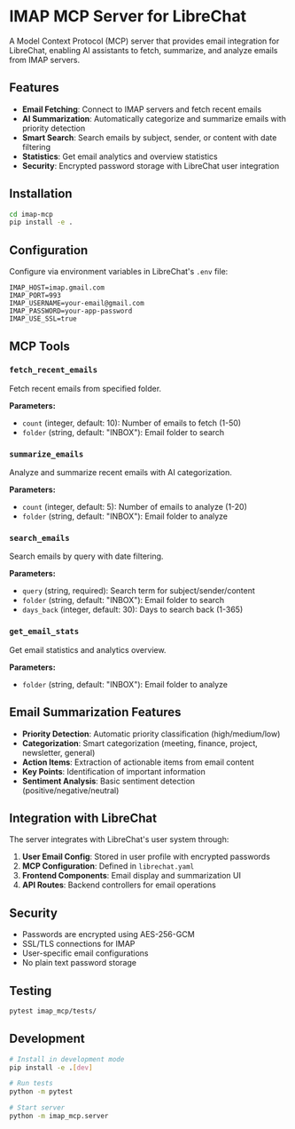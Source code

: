 # IMAP MCP Server for LibreChat

A Model Context Protocol (MCP) server that provides email integration for LibreChat, enabling AI assistants to fetch, summarize, and analyze emails from IMAP servers.

## Features

- **Email Fetching**: Connect to IMAP servers and fetch recent emails
- **AI Summarization**: Automatically categorize and summarize emails with priority detection
- **Smart Search**: Search emails by subject, sender, or content with date filtering  
- **Statistics**: Get email analytics and overview statistics
- **Security**: Encrypted password storage with LibreChat user integration

## Installation

```bash
cd imap-mcp
pip install -e .
```

## Configuration

Configure via environment variables in LibreChat's `.env` file:

```env
IMAP_HOST=imap.gmail.com
IMAP_PORT=993
IMAP_USERNAME=your-email@gmail.com
IMAP_PASSWORD=your-app-password
IMAP_USE_SSL=true
```

## MCP Tools

### `fetch_recent_emails`
Fetch recent emails from specified folder.

**Parameters:**
- `count` (integer, default: 10): Number of emails to fetch (1-50)
- `folder` (string, default: "INBOX"): Email folder to search

### `summarize_emails` 
Analyze and summarize recent emails with AI categorization.

**Parameters:**
- `count` (integer, default: 5): Number of emails to analyze (1-20)
- `folder` (string, default: "INBOX"): Email folder to analyze

### `search_emails`
Search emails by query with date filtering.

**Parameters:**
- `query` (string, required): Search term for subject/sender/content
- `folder` (string, default: "INBOX"): Email folder to search
- `days_back` (integer, default: 30): Days to search back (1-365)

### `get_email_stats`
Get email statistics and analytics overview.

**Parameters:**
- `folder` (string, default: "INBOX"): Email folder to analyze

## Email Summarization Features

- **Priority Detection**: Automatic priority classification (high/medium/low)
- **Categorization**: Smart categorization (meeting, finance, project, newsletter, general)
- **Action Items**: Extraction of actionable items from email content
- **Key Points**: Identification of important information
- **Sentiment Analysis**: Basic sentiment detection (positive/negative/neutral)

## Integration with LibreChat

The server integrates with LibreChat's user system through:

1. **User Email Config**: Stored in user profile with encrypted passwords
2. **MCP Configuration**: Defined in `librechat.yaml` 
3. **Frontend Components**: Email display and summarization UI
4. **API Routes**: Backend controllers for email operations

## Security

- Passwords are encrypted using AES-256-GCM
- SSL/TLS connections for IMAP
- User-specific email configurations
- No plain text password storage

## Testing

```bash
pytest imap_mcp/tests/
```

## Development

```bash
# Install in development mode
pip install -e .[dev]

# Run tests
python -m pytest

# Start server
python -m imap_mcp.server
```